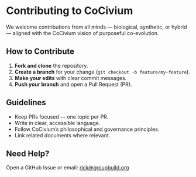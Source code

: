 <!-- status: stub; target: 150+ words -->
<!-- status: stub; target: 150+ words -->
# Contributing to CoCivium

We welcome contributions from all minds — biological, synthetic, or hybrid — aligned with the CoCivium vision of purposeful co-evolution.

## How to Contribute
1. **Fork and clone** the repository.
2. **Create a branch** for your change (`git checkout -b feature/my-feature`).
3. **Make your edits** with clear commit messages.
4. **Push your branch** and open a Pull Request (PR).

## Guidelines
- Keep PRs focused — one topic per PR.
- Write in clear, accessible language.
- Follow CoCivium’s philosophical and governance principles.
- Link related documents where relevant.

## Need Help?
Open a GitHub Issue or email: rick@groupbuild.org



